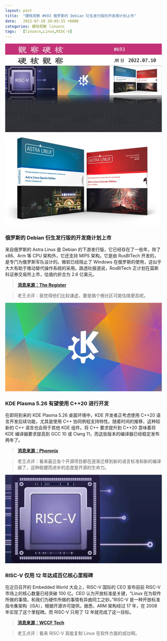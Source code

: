 ```yaml
---
layout: post
title:	"硬核观察 #693 俄罗斯的 Debian 衍生发行版的开发商计划上市"
date:	2022-07-10 20:05:15 +0800 
categories:	硬核观察 linuxcn 
tags:	[linuxcn,Linux,RISC-V]
---
```



![](/Asserts/Images/album/202207/10/200421lq00lsbrzyrss6f5.jpg)


![](/Asserts/Images/album/202207/10/200429cbcjw77qrrrl1za8.jpg)


### 俄罗斯的 Debian 衍生发行版的开发商计划上市


来自俄罗斯的 Astra Linux 是 Debian 的下游发行版，它已经存在了一些年，除了 x86、Arm 等 CPU 架构外，它还支持 MIPS 架构。它是由 RusBITech 开发的，是专门为俄罗斯军队设计的。微软已经阻止了 Windows 在俄罗斯的使用，这似乎大大有助于推动替代操作系统的采用。路透社报道说，RosBITech 正计划在莫斯科证券交易所上市，估值约折合为 2.6 亿美元。



> 
> **[消息来源：The Register](https://www.theregister.com/2022/07/09/russian_debianderivative_vendor_plans_ipo/)**
> 
> 
> 



> 
> 老王点评：我觉得他们比较谦虚，要是搞个根社区可能估值更高呢。
> 
> 
> 


![](/Asserts/Images/album/202207/10/200438rw46y6n64agm0336.jpg)


### KDE Plasma 5.26 有望使用 C++20 进行开发


在即将到来的 KDE Plasma 5.26 桌面环境中，KDE 开发者正考虑使用 C++20 语言开发后续功能，尤其是使用 C++ 协同例程支持特性。随着时间的推移，这种较新的 C++ 语言也会用于其他 KDE 组件。将 C++ 要求提升到 C++20 意味着将 KDE 编译器要求提高到 GCC 10 或 Clang 11，而这些版本的编译器已经稳定发布两年了。



> 
> **[消息来源：Phoronix](https://www.phoronix.com/scan.php?page=news_item&px=KDE-Plasma-5.26-CPP20)**
> 
> 
> 



> 
> 老王点评：看来最近各个开源项目都在逐渐迁移到新的语言标准和新的编译器了，这种稳健而进步的态度是开源的生命力。
> 
> 
> 


![](/Asserts/Images/album/202207/10/200452dmennn82wxb6wn8b.jpg)


### RISC-V 仅用 12 年达成百亿核心里程碑


在近日召开的 Embedded World 大会上，RISC-V 国际的 CEO 宣布目前 RISC-V 市场上的核心数量已经突破 100 亿。CEO 认为开放标准是关键，“Linux 在为软件所做的事情，和我们为硬件所做的事情有异曲同工之妙。”RISC-V 是一种开放标准指令集架构（ISA），根据开源许可提供。据悉，ARM 架构经过 17 年，在 2008 年实现了这个里程碑。而 RISC-V 只用了 12 年就完成了这一目标。



> 
> **[消息来源：WCCF Tech](https://wccftech.com/x86-arm-rival-risc-v-architecture-ships-10-billion-cores/)**
> 
> 
> 



> 
> 老王点评：看来 RISC-V 真能复制 Linux 在软件方面的成功啊。
> 
> 
>
